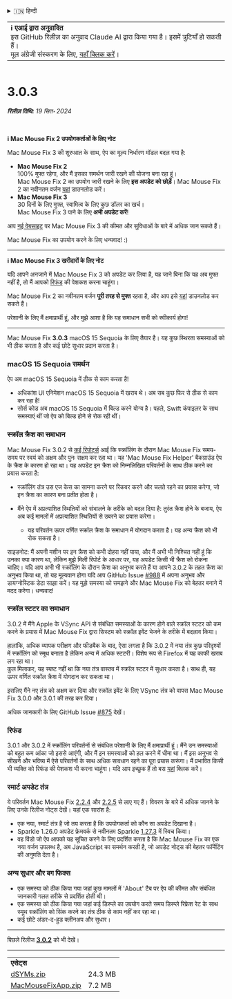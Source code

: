 <details>
<summary>🇮🇳 हिन्दी</summary>

[🇬🇧 English (GitHub)](https://github.com/noah-nuebling/mac-mouse-fix/releases/tag/3.0.3)\
[🇦🇩 Català](https://redirect.macmousefix.com/?target=mmf-release&tag=3.0.3&locale=ca)\
[🇩🇪 Deutsch](https://redirect.macmousefix.com/?target=mmf-release&tag=3.0.3&locale=de)\
[🇪🇸 Español](https://redirect.macmousefix.com/?target=mmf-release&tag=3.0.3&locale=es)\
[🇫🇷 Français](https://redirect.macmousefix.com/?target=mmf-release&tag=3.0.3&locale=fr)\
[🇮🇩 Indonesia](https://redirect.macmousefix.com/?target=mmf-release&tag=3.0.3&locale=id)\
[🇮🇹 Italiano](https://redirect.macmousefix.com/?target=mmf-release&tag=3.0.3&locale=it)\
[🇭🇺 Magyar](https://redirect.macmousefix.com/?target=mmf-release&tag=3.0.3&locale=hu)\
[🇳🇱 Nederlands](https://redirect.macmousefix.com/?target=mmf-release&tag=3.0.3&locale=nl)\
[🇵🇱 Polski](https://redirect.macmousefix.com/?target=mmf-release&tag=3.0.3&locale=pl)\
[🇧🇷 Português (Brasil)](https://redirect.macmousefix.com/?target=mmf-release&tag=3.0.3&locale=pt-BR)\
[🇵🇹 Português (Portugal)](https://redirect.macmousefix.com/?target=mmf-release&tag=3.0.3&locale=pt-PT)\
[🇷🇴 Română](https://redirect.macmousefix.com/?target=mmf-release&tag=3.0.3&locale=ro)\
[🇸🇪 Svenska](https://redirect.macmousefix.com/?target=mmf-release&tag=3.0.3&locale=sv)\
[🇻🇳 Tiếng Việt](https://redirect.macmousefix.com/?target=mmf-release&tag=3.0.3&locale=vi)\
[🇹🇷 Türkçe](https://redirect.macmousefix.com/?target=mmf-release&tag=3.0.3&locale=tr)\
[🇨🇿 Čeština](https://redirect.macmousefix.com/?target=mmf-release&tag=3.0.3&locale=cs)\
[🇬🇷 Ελληνικά](https://redirect.macmousefix.com/?target=mmf-release&tag=3.0.3&locale=el)\
[🇷🇺 Русский](https://redirect.macmousefix.com/?target=mmf-release&tag=3.0.3&locale=ru)\
[🇺🇦 Українська](https://redirect.macmousefix.com/?target=mmf-release&tag=3.0.3&locale=uk)\
[🇮🇱 עברית](https://redirect.macmousefix.com/?target=mmf-release&tag=3.0.3&locale=he)\
[🇸🇦 العربية](https://redirect.macmousefix.com/?target=mmf-release&tag=3.0.3&locale=ar)\
**🇮🇳 हिन्दी**\
[🇹🇭 ไทย](https://redirect.macmousefix.com/?target=mmf-release&tag=3.0.3&locale=th)\
[🇨🇳 中文 (简体)](https://redirect.macmousefix.com/?target=mmf-release&tag=3.0.3&locale=zh-Hans)\
[🇨🇳 中文 (繁體)](https://redirect.macmousefix.com/?target=mmf-release&tag=3.0.3&locale=zh-Hant)\
[🇭🇰 中文（香港)](https://redirect.macmousefix.com/?target=mmf-release&tag=3.0.3&locale=zh-HK)\
[🇯🇵 日本語](https://redirect.macmousefix.com/?target=mmf-release&tag=3.0.3&locale=ja)\
[🇰🇷 한국어](https://redirect.macmousefix.com/?target=mmf-release&tag=3.0.3&locale=ko)\
[Help translate Mac Mouse Fix to different languages!](https://github.com/noah-nuebling/mac-mouse-fix/discussions/731)
</details>
<table align=><td>
<b>ℹ️ एआई द्वारा अनुवादित</b><br>
इस GitHub रिलीज़ का अनुवाद Claude AI द्वारा किया गया है। इसमें त्रुटियाँ हो सकती हैं।<br>
मूल अंग्रेजी संस्करण के लिए, <a href="https://github.com/noah-nuebling/mac-mouse-fix/releases/tag/3.0.3">यहाँ क्लिक करें</a>।
</td></table>

<table></table>

# 3.0.3
***रिलीज़ तिथि:** 19 सित॰ 2024*

<br>

**ℹ️ Mac Mouse Fix 2 उपयोगकर्ताओं के लिए नोट**

Mac Mouse Fix 3 की शुरुआत के साथ, ऐप का मूल्य निर्धारण मॉडल बदल गया है:

- **Mac Mouse Fix 2**\
100% मुफ्त रहेगा, और मैं इसका समर्थन जारी रखने की योजना बना रहा हूं।\
Mac Mouse Fix 2 का उपयोग जारी रखने के लिए **इस अपडेट को छोड़ें**। Mac Mouse Fix 2 का नवीनतम वर्जन [यहां](https://redirect.macmousefix.com/?target=mmf2-latest&locale=hi) डाउनलोड करें।
- **Mac Mouse Fix 3**\
30 दिनों के लिए मुफ्त, स्वामित्व के लिए कुछ डॉलर का खर्च।\
Mac Mouse Fix 3 पाने के लिए **अभी अपडेट करें**!

आप [नई वेबसाइट](https://macmousefix.com/) पर Mac Mouse Fix 3 की कीमत और सुविधाओं के बारे में अधिक जान सकते हैं।

Mac Mouse Fix का उपयोग करने के लिए धन्यवाद! :)

---

**ℹ️ Mac Mouse Fix 3 खरीदारों के लिए नोट**

यदि आपने अनजाने में Mac Mouse Fix 3 को अपडेट कर लिया है, यह जाने बिना कि यह अब मुफ्त नहीं है, तो मैं आपको [रिफंड](https://redirect.macmousefix.com/?target=mmf-apply-for-refund&locale=hi) की पेशकश करना चाहूंगा।

Mac Mouse Fix 2 का नवीनतम वर्जन **पूरी तरह से मुफ्त** रहता है, और आप इसे [यहां](https://redirect.macmousefix.com/?target=mmf2-latest&locale=hi) डाउनलोड कर सकते हैं।

परेशानी के लिए मैं क्षमाप्रार्थी हूं, और मुझे आशा है कि यह समाधान सभी को स्वीकार्य होगा!

---

Mac Mouse Fix **3.0.3** macOS 15 Sequoia के लिए तैयार है। यह कुछ स्थिरता समस्याओं को भी ठीक करता है और कई छोटे सुधार प्रदान करता है।

### macOS 15 Sequoia समर्थन

ऐप अब macOS 15 Sequoia में ठीक से काम करता है!

- अधिकांश UI एनिमेशन macOS 15 Sequoia में खराब थे। अब सब कुछ फिर से ठीक से काम कर रहा है!
- सोर्स कोड अब macOS 15 Sequoia में बिल्ड करने योग्य है। पहले, Swift कंपाइलर के साथ समस्याएं थीं जो ऐप को बिल्ड होने से रोक रही थीं।

### स्क्रॉल क्रैश का समाधान

Mac Mouse Fix 3.0.2 से [कई रिपोर्ट्स](https://github.com/noah-nuebling/mac-mouse-fix/issues/988) आईं कि स्क्रॉलिंग के दौरान Mac Mouse Fix समय-समय पर स्वयं को अक्षम और पुनः सक्षम कर रहा था। यह 'Mac Mouse Fix Helper' बैकग्राउंड ऐप के क्रैश के कारण हो रहा था। यह अपडेट इन क्रैश को निम्नलिखित परिवर्तनों के साथ ठीक करने का प्रयास करता है:

- स्क्रॉलिंग तंत्र उस एज केस का सामना करने पर रिकवर करने और चलते रहने का प्रयास करेगा, जो इन क्रैश का कारण बना प्रतीत होता है।
- मैंने ऐप में अप्रत्याशित स्थितियों को संभालने के तरीके को बदल दिया है: तुरंत क्रैश होने के बजाय, ऐप अब कई मामलों में अप्रत्याशित स्थितियों से उबरने का प्रयास करेगा।

    - यह परिवर्तन ऊपर वर्णित स्क्रॉल क्रैश के समाधान में योगदान करता है। यह अन्य क्रैश को भी रोक सकता है।

साइडनोट: मैं अपनी मशीन पर इन क्रैश को कभी दोहरा नहीं पाया, और मैं अभी भी निश्चित नहीं हूं कि उनका क्या कारण था, लेकिन मुझे मिली रिपोर्ट के आधार पर, यह अपडेट किसी भी क्रैश को रोकना चाहिए। यदि आप अभी भी स्क्रॉलिंग के दौरान क्रैश का अनुभव करते हैं या आपने 3.0.2 के तहत क्रैश का अनुभव किया था, तो यह मूल्यवान होगा यदि आप GitHub Issue [#988](https://github.com/noah-nuebling/mac-mouse-fix/issues/988) में अपना अनुभव और डायग्नोस्टिक डेटा साझा करें। यह मुझे समस्या को समझने और Mac Mouse Fix को बेहतर बनाने में मदद करेगा। धन्यवाद!

### स्क्रॉल स्टटर का समाधान

3.0.2 में मैंने Apple के VSync API से संबंधित समस्याओं के कारण होने वाले स्क्रॉल स्टटर को कम करने के प्रयास में Mac Mouse Fix द्वारा सिस्टम को स्क्रॉल इवेंट भेजने के तरीके में बदलाव किया।

हालांकि, अधिक व्यापक परीक्षण और फीडबैक के बाद, ऐसा लगता है कि 3.0.2 में नया तंत्र कुछ परिदृश्यों में स्क्रॉलिंग को स्मूथ बनाता है लेकिन अन्य में अधिक स्टटरी। विशेष रूप से Firefox में यह काफी खराब लग रहा था।\
कुल मिलाकर, यह स्पष्ट नहीं था कि नया तंत्र वास्तव में स्क्रॉल स्टटर में सुधार करता है। साथ ही, यह ऊपर वर्णित स्क्रॉल क्रैश में योगदान कर सकता था।

इसलिए मैंने नए तंत्र को अक्षम कर दिया और स्क्रॉल इवेंट के लिए VSync तंत्र को वापस Mac Mouse Fix 3.0.0 और 3.0.1 की तरह कर दिया।

अधिक जानकारी के लिए GitHub Issue [#875](https://github.com/noah-nuebling/mac-mouse-fix/issues/875) देखें।

### रिफंड

3.0.1 और 3.0.2 में स्क्रॉलिंग परिवर्तनों से संबंधित परेशानी के लिए मैं क्षमाप्रार्थी हूं। मैंने उन समस्याओं को बहुत कम आंका जो इससे आएंगी, और मैं इन समस्याओं को हल करने में धीमा था। मैं इस अनुभव से सीखने और भविष्य में ऐसे परिवर्तनों के साथ अधिक सावधान रहने का पूरा प्रयास करूंगा। मैं प्रभावित किसी भी व्यक्ति को रिफंड की पेशकश भी करना चाहूंगा। यदि आप इच्छुक हैं तो बस [यहां](https://redirect.macmousefix.com/?target=mmf-apply-for-refund&locale=hi) क्लिक करें।

### स्मार्ट अपडेट तंत्र

ये परिवर्तन Mac Mouse Fix [2.2.4](https://redirect.macmousefix.com/?target=mmf-release&tag=2.2.4&locale=hi) और [2.2.5](https://redirect.macmousefix.com/?target=mmf-release&tag=2.2.5&locale=hi) से लाए गए हैं। विवरण के बारे में अधिक जानने के लिए उनके रिलीज नोट्स देखें। यहां एक सारांश है:

- एक नया, स्मार्ट तंत्र है जो तय करता है कि उपयोगकर्ता को कौन सा अपडेट दिखाना है।
- Sparkle 1.26.0 अपडेट फ्रेमवर्क से नवीनतम Sparkle [1.27.3](https://github.com/sparkle-project/Sparkle/releases/tag/1.27.3) में स्विच किया।
- वह विंडो जो ऐप आपको यह सूचित करने के लिए प्रदर्शित करता है कि Mac Mouse Fix का एक नया वर्जन उपलब्ध है, अब JavaScript का समर्थन करती है, जो अपडेट नोट्स की बेहतर फॉर्मेटिंग की अनुमति देता है।

### अन्य सुधार और बग फिक्स

- एक समस्या को ठीक किया गया जहां कुछ मामलों में 'About' टैब पर ऐप की कीमत और संबंधित जानकारी गलत तरीके से प्रदर्शित होती थी।
- एक समस्या को ठीक किया गया जहां कई डिस्प्ले का उपयोग करते समय डिस्प्ले रिफ्रेश रेट के साथ स्मूथ स्क्रॉलिंग को सिंक करने का तंत्र ठीक से काम नहीं कर रहा था।
- कई छोटे अंडर-द-हुड क्लीनअप और सुधार।

---

पिछले रिलीज [**3.0.2**](https://redirect.macmousefix.com/?target=mmf-release&tag=3.0.2&locale=hi) को भी देखें।

---

<table align="start">
<tr>
    <td colspan=2>
        <b>एसेट्स</b>
    </td>
</tr>
<tr>
    <td><a href="https://github.com/noah-nuebling/mac-mouse-fix/releases/download/3.0.3/dSYMs.zip">dSYMs.zip</a></td>
    <td>24.3 MB</td>
</tr>
<tr>
    <td><a href="https://github.com/noah-nuebling/mac-mouse-fix/releases/download/3.0.3/MacMouseFixApp.zip">MacMouseFixApp.zip</a></td>
    <td>7.2 MB</td>
</tr>
</table>